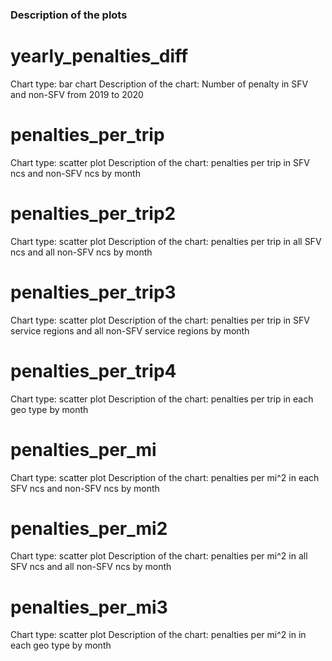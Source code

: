 ### Description of the plots

# yearly_penalties_diff
Chart type: bar chart 
Description of the chart: Number of penalty in SFV and non-SFV from 2019 to 2020

# penalties_per_trip
Chart type: scatter plot 
Description of the chart: penalties per trip in SFV ncs and non-SFV ncs by month

# penalties_per_trip2
Chart type: scatter plot 
Description of the chart: penalties per trip in all SFV ncs and all non-SFV ncs by month

# penalties_per_trip3
Chart type: scatter plot 
Description of the chart: penalties per trip in SFV service regions and all non-SFV service regions by month

# penalties_per_trip4
Chart type: scatter plot 
Description of the chart: penalties per trip in each geo type by month

# penalties_per_mi
Chart type: scatter plot 
Description of the chart: penalties per mi^2 in each SFV ncs and non-SFV ncs by month

# penalties_per_mi2
Chart type: scatter plot 
Description of the chart: penalties per mi^2 in all SFV ncs and all non-SFV ncs by month

# penalties_per_mi3
Chart type: scatter plot 
Description of the chart: penalties per mi^2 in in each geo type by month
